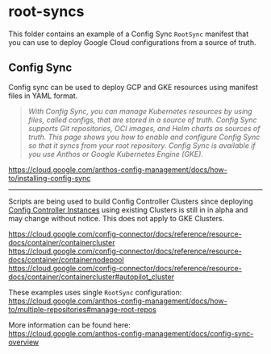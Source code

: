 # root-syncs

This folder contains an example of a Config Sync `RootSync` manifest that you can use to deploy Google Cloud configurations from a source of truth.

## Config Sync

Config sync can be used to deploy GCP and GKE resources using manifest files in YAML format.

> *With Config Sync, you can manage Kubernetes resources by using files, called configs, that are stored in a source of truth. Config Sync supports Git repositories, OCI images, and Helm charts as sources of truth. This page shows you how to enable and configure Config Sync so that it syncs from your root repository. Config Sync is available if you use Anthos or Google Kubernetes Engine (GKE).*

<https://cloud.google.com/anthos-config-management/docs/how-to/installing-config-sync>

---

Scripts are being used to build Config Controller Clusters since deploying [Config Controller Instances](https://cloud.google.com/config-connector/docs/reference/resource-docs/configcontroller/configcontrollerinstance) using existing Clusters is still in in alpha and may change without notice. This does not apply to GKE Clusters.

<https://cloud.google.com/config-connector/docs/reference/resource-docs/container/containercluster>
<br><https://cloud.google.com/config-connector/docs/reference/resource-docs/container/containernodepool>
<br><https://cloud.google.com/config-connector/docs/reference/resource-docs/container/containercluster#autopilot_cluster>

These examples uses single `RootSync` configuration:
<br><https://cloud.google.com/anthos-config-management/docs/how-to/multiple-repositories#manage-root-repos>

More information can be found here:
<br><https://cloud.google.com/anthos-config-management/docs/config-sync-overview>

